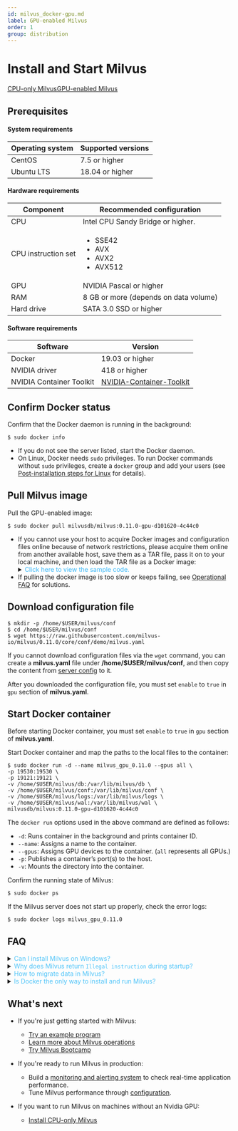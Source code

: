 ```yaml
---
id: milvus_docker-gpu.md
label: GPU-enabled Milvus
order: 1
group: distribution
---
```


# Install and Start Milvus

<div class="tab-wrapper"><a href="milvus_docker-cpu.md" >CPU-only Milvus</a><a href="milvus_docker-gpu.md" class='active'>GPU-enabled Milvus</a></div>

## Prerequisites

#### System requirements

| Operating system | Supported versions |
| :--------------- | :----------------- |
| CentOS           | 7.5 or higher      |
| Ubuntu LTS       | 18.04 or higher    |

#### Hardware requirements

| Component  | Recommended configuration             |
| ---------- | ------------------------------------- |
| CPU        | Intel CPU Sandy Bridge or higher. |
| CPU instruction set | <ul><li>SSE42</li><li>AVX</li><li>AVX2</li><li>AVX512</li></ul> |
| GPU        | NVIDIA Pascal or higher               |
| RAM        | 8 GB or more (depends on data volume) |
| Hard drive | SATA 3.0 SSD or higher                |

#### Software requirements

| Software     | Version                                |
| ------- | -------------------------------------- |
| Docker  | 19.03 or higher                             |
| NVIDIA driver  | 418 or higher                              |
| NVIDIA Container Toolkit  | [NVIDIA-Container-Toolkit](https://github.com/NVIDIA/nvidia-docker)                              |

## Confirm Docker status

Confirm that the Docker daemon is running in the background:

```shell
$ sudo docker info
```

<div class="alert note">
<ul>
<li>If you do not see the server listed, start the Docker daemon.</li>
<li>On Linux, Docker needs <code>sudo</code> privileges. To run Docker commands without <code>sudo</code> privileges, create a <code>docker</code> group and add your users (see <a href="https://docs.docker.com/install/linux/linux-postinstall/">Post-installation steps for Linux</a> for details).</li>
</ul>
</div>

## Pull Milvus image

Pull the GPU-enabled image:

```shell
$ sudo docker pull milvusdb/milvus:0.11.0-gpu-d101620-4c44c0
```

<div class="alert note">
<ul>
<li>If you cannot use your host to acquire Docker images and configuration files online because of network restrictions, please acquire them online from another available host, save them as a TAR file, pass it on to your local machine, and then load the TAR file as a Docker image:
<details>
<summary><font color="#3ab7f8">Click here to view the sample code.</font></summary>
<ol>
 <li>Save the Docker image as a TAR file, and pass it on to your local machine:</br>

<code class="language-shell">
    $ docker save milvusdb/milvus > milvus_image.tar
</code>
</li>

<li>Load the TAR file as a Docker image:</br>

<code class="language-shell">
    $ docker load < milvus_image.tar
</code>
</li></ol>
</details></li>
<li>If pulling the docker image is too slow or keeps failing, see <a href="operational_faq.md">Operational FAQ</a> for solutions.</li>
</ul>
</div>


## Download configuration file

```shell
$ mkdir -p /home/$USER/milvus/conf
$ cd /home/$USER/milvus/conf
$ wget https://raw.githubusercontent.com/milvus-io/milvus/0.11.0/core/conf/demo/milvus.yaml
```

<div class="alert note">
If you cannot download configuration files via the <code>wget</code> command, you can create a <b>milvus.yaml</b> file under <b>/home/$USER/milvus/conf</b>, and then copy the content from <a href="https://github.com/milvus-io/milvus/blob/0.11.0/core/conf/demo/milvus.yaml">server config</a> to it.
</div>

After you downloaded the configuration file, you must set `enable` to `true` in `gpu` section of **milvus.yaml**.

## Start Docker container

<div class="alert note">
Before starting Docker container, you must set <code>enable</code> to <code>true</code> in <code>gpu</code> section of <b>milvus.yaml</b>.
</div>

Start Docker container and map the paths to the local files to the container:

```shell
$ sudo docker run -d --name milvus_gpu_0.11.0 --gpus all \
-p 19530:19530 \
-p 19121:19121 \
-v /home/$USER/milvus/db:/var/lib/milvus/db \
-v /home/$USER/milvus/conf:/var/lib/milvus/conf \
-v /home/$USER/milvus/logs:/var/lib/milvus/logs \
-v /home/$USER/milvus/wal:/var/lib/milvus/wal \
milvusdb/milvus:0.11.0-gpu-d101620-4c44c0
```

The `docker run` options used in the above command are defined as follows:

- `-d`: Runs container in the background and prints container ID.
- `--name`: Assigns a name to the container.
- `--gpus`: Assigns GPU devices to the container. (`all` represents all GPUs.)
- `-p`: Publishes a container’s port(s) to the host.
- `-v`: Mounts the directory into the container.

Confirm the running state of Milvus:

```shell
$ sudo docker ps
```

If the Milvus server does not start up properly, check the error logs:

```shell
$ sudo docker logs milvus_gpu_0.11.0
```

## FAQ

<details>
<summary><font color="#4fc4f9">Can I install Milvus on Windows?</font></summary>
Yes, so long as you have set up a Docker environment on your operating system.
</details>
<details>
<summary><font color="#4fc4f9">Why does Milvus return <code>Illegal instruction</code> during startup?</font></summary>
If your CPU does not support SSE42, AVX, AVX2, or AVX512, Milvus cannot start properly. You can use <code>cat /proc/cpuinfo</code> to check the supported instruction sets.

</details>
<details>
<summary><font color="#4fc4f9">How to migrate data in Milvus?</font></summary>
<p>Copy the entire <strong>db</strong> directory of the original Milvus service to the new directory. When restarting the Milvus service, map the copied <strong>db</strong> directory to the <strong>db</strong> directory of the Milvus service.</p>

<div class="alert note">
Data formats of different versions may not be compatible with each other. The current data format is backward compatible with Milvus v0.7.0.
</div>

</details>
<details>
<summary><font color="#4fc4f9">Is Docker the only way to install and run Milvus?</font></summary>
No. You can also build Milvus from source code in Linux. See <a href="https://github.com/milvus-io/milvus/blob/master/INSTALL.md">Build Milvus from source code</a> for more information.
</details>



## What's next

- If you're just getting started with Milvus:

  - [Try an example program](example_code.md)
  - [Learn more about Milvus operations](milvus_operation.md)
  - [Try Milvus Bootcamp](https://github.com/milvus-io/bootcamp)
  
- If you're ready to run Milvus in production:

  - Build a [monitoring and alerting system](monitor.md) to check real-time application performance.
  - Tune Milvus performance through [configuration](milvus_config.md).
  
- If you want to run Milvus on machines without an Nvidia GPU:
  
  - [Install CPU-only Milvus](milvus_docker-cpu.md)
